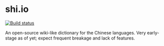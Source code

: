 # shi.io

[![Build status][travis-image]][travis-url]

An open-source wiki-like dictionary for the Chinese languages. Very early-stage as of yet; expect frequent breakage and lack of features.

[travis-image]: https://img.shields.io/travis/msvbg/shi.io.svg?style=flat
[travis-url]: https://travis-ci.org/msvbg/shi.io

